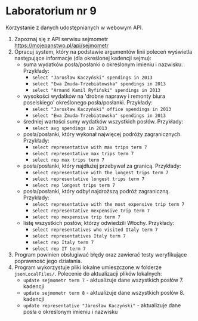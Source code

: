 # Laboratorium nr 9

Korzystanie z danych udostępnianych w webowym API.

1. Zapoznaj się z API serwisu sejmometr https://mojepanstwo.pl/api/sejmometr
2. Opracuj system, który na podstawie argumentów linii poleceń wyświetla następujące informacje (dla określonej kadencji
   sejmu):
    * suma wydatków posła/posłanki o określonym imieniu i nazwisku. Przykłady:
        * `select "Jarosław Kaczyński" spendings in 2013`
        * `select "Ewa Żmuda-Trzebiatowska" spendings in 2013`
        * `select "Armand Kamil Ryfiński" spendings in 2013`
    * wysokości wydatków na 'drobne naprawy i remonty biura poselskiego' określonego posła/posłanki. Przykłady:
        * `select "Jarosław Kaczyński" office spendings in 2013`
        * `select "Ewa Żmuda-Trzebiatowska" spendings in 2013`
    * średniej wartości sumy wydatków wszystkich posłów. Przykłady:
        * `select avg spendings in 2013`
    * posła/posłanki, który wykonał najwięcej podróży zagranicznych. Przykłady:
        * `select representative with max trips term 7`
        * `select representative max trips term 7`
        * `select rep max trips term 7`
    * posła/posłanki, który najdłużej przebywał za granicą. Przykłady:
        * `select representative with the longest trips term 7`
        * `select representative longest trips term 7`
        * `select rep longest trips term 7`
    * posła/posłanki, który odbył najdroższą podróż zagraniczną. Przykłady:
        * `select representative with the most expensive trip term 7`
        * `select representative mexpensive trip term 7`
        * `select rep mexpensive trip term 7`
    * listę wszystkich posłów, którzy odwiedzili Włochy. Przykłady:
        * `select representatives who visited Italy term 7`
        * `select representatives Italy term 7`
        * `select rep Italy term 7`
        * `select rep IT term 7`
3. Program powinien obsługiwać błędy oraz zawierać testy weryfikujące poprawność jego działania.
4. Program wykorzystuje pliki lokalne umieszczone w folderze `jsonLocalFiles/`. Polecenie do aktualizacji plików lokalnych: 
    * `update sejmometr term 7` - aktualizuje dane wszystkich posłów 7. kadencji 
    * `update sejmometr term 8` - aktualizuje dane wszystkich posłów 8. kadencji
    * `update representative "Jarosław Kaczyński"` - aktualizuje dane posła o określonym imieniu i nazwisku